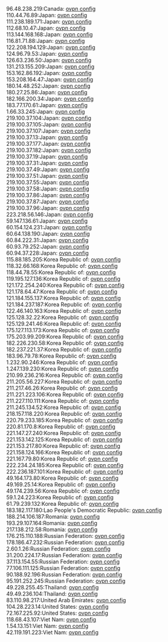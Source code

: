 96.48.238.219:Canada: [ovpn config](vpn/96_48_238_219.ovpn)  
110.44.76.89:Japan: [ovpn config](vpn/110_44_76_89.ovpn)  
111.238.189.171:Japan: [ovpn config](vpn/111_238_189_171.ovpn)  
112.68.10.47:Japan: [ovpn config](vpn/112_68_10_47.ovpn)  
113.144.168.168:Japan: [ovpn config](vpn/113_144_168_168.ovpn)  
116.81.71.88:Japan: [ovpn config](vpn/116_81_71_88.ovpn)  
122.208.194.129:Japan: [ovpn config](vpn/122_208_194_129.ovpn)  
124.96.79.53:Japan: [ovpn config](vpn/124_96_79_53.ovpn)  
126.63.236.50:Japan: [ovpn config](vpn/126_63_236_50.ovpn)  
131.213.155.209:Japan: [ovpn config](vpn/131_213_155_209.ovpn)  
153.162.86.192:Japan: [ovpn config](vpn/153_162_86_192.ovpn)  
153.208.164.47:Japan: [ovpn config](vpn/153_208_164_47.ovpn)  
180.14.48.252:Japan: [ovpn config](vpn/180_14_48_252.ovpn)  
180.27.25.86:Japan: [ovpn config](vpn/180_27_25_86.ovpn)  
182.166.200.34:Japan: [ovpn config](vpn/182_166_200_34.ovpn)  
183.77.170.61:Japan: [ovpn config](vpn/183_77_170_61.ovpn)  
1.66.33.245:Japan: [ovpn config](vpn/1_66_33_245.ovpn)  
219.100.37.104:Japan: [ovpn config](vpn/219_100_37_104.ovpn)  
219.100.37.105:Japan: [ovpn config](vpn/219_100_37_105.ovpn)  
219.100.37.107:Japan: [ovpn config](vpn/219_100_37_107.ovpn)  
219.100.37.13:Japan: [ovpn config](vpn/219_100_37_13.ovpn)  
219.100.37.177:Japan: [ovpn config](vpn/219_100_37_177.ovpn)  
219.100.37.182:Japan: [ovpn config](vpn/219_100_37_182.ovpn)  
219.100.37.19:Japan: [ovpn config](vpn/219_100_37_19.ovpn)  
219.100.37.31:Japan: [ovpn config](vpn/219_100_37_31.ovpn)  
219.100.37.49:Japan: [ovpn config](vpn/219_100_37_49.ovpn)  
219.100.37.51:Japan: [ovpn config](vpn/219_100_37_51.ovpn)  
219.100.37.55:Japan: [ovpn config](vpn/219_100_37_55.ovpn)  
219.100.37.58:Japan: [ovpn config](vpn/219_100_37_58.ovpn)  
219.100.37.86:Japan: [ovpn config](vpn/219_100_37_86.ovpn)  
219.100.37.87:Japan: [ovpn config](vpn/219_100_37_87.ovpn)  
219.100.37.96:Japan: [ovpn config](vpn/219_100_37_96.ovpn)  
223.218.56.146:Japan: [ovpn config](vpn/223_218_56_146.ovpn)  
59.147.136.61:Japan: [ovpn config](vpn/59_147_136_61.ovpn)  
60.154.124.231:Japan: [ovpn config](vpn/60_154_124_231.ovpn)  
60.64.138.190:Japan: [ovpn config](vpn/60_64_138_190.ovpn)  
60.84.222.31:Japan: [ovpn config](vpn/60_84_222_31.ovpn)  
60.93.79.252:Japan: [ovpn config](vpn/60_93_79_252.ovpn)  
60.94.37.228:Japan: [ovpn config](vpn/60_94_37_228.ovpn)  
115.88.185.205:Korea Republic of: [ovpn config](vpn/115_88_185_205.ovpn)  
118.32.66.168:Korea Republic of: [ovpn config](vpn/118_32_66_168.ovpn)  
118.44.78.55:Korea Republic of: [ovpn config](vpn/118_44_78_55.ovpn)  
119.195.127.136:Korea Republic of: [ovpn config](vpn/119_195_127_136.ovpn)  
121.172.254.240:Korea Republic of: [ovpn config](vpn/121_172_254_240.ovpn)  
121.178.64.47:Korea Republic of: [ovpn config](vpn/121_178_64_47.ovpn)  
121.184.155.137:Korea Republic of: [ovpn config](vpn/121_184_155_137.ovpn)  
121.184.237.187:Korea Republic of: [ovpn config](vpn/121_184_237_187.ovpn)  
122.46.140.163:Korea Republic of: [ovpn config](vpn/122_46_140_163.ovpn)  
125.128.32.22:Korea Republic of: [ovpn config](vpn/125_128_32_22.ovpn)  
125.129.241.46:Korea Republic of: [ovpn config](vpn/125_129_241_46.ovpn)  
175.127.113.173:Korea Republic of: [ovpn config](vpn/175_127_113_173.ovpn)  
175.203.99.209:Korea Republic of: [ovpn config](vpn/175_203_99_209.ovpn)  
182.226.230.58:Korea Republic of: [ovpn config](vpn/182_226_230_58.ovpn)  
182.237.221.37:Korea Republic of: [ovpn config](vpn/182_237_221_37.ovpn)  
183.96.79.78:Korea Republic of: [ovpn config](vpn/183_96_79_78.ovpn)  
1.232.90.246:Korea Republic of: [ovpn config](vpn/1_232_90_246.ovpn)  
1.247.139.230:Korea Republic of: [ovpn config](vpn/1_247_139_230.ovpn)  
210.99.236.216:Korea Republic of: [ovpn config](vpn/210_99_236_216.ovpn)  
211.205.56.227:Korea Republic of: [ovpn config](vpn/211_205_56_227.ovpn)  
211.217.46.26:Korea Republic of: [ovpn config](vpn/211_217_46_26.ovpn)  
211.221.223.106:Korea Republic of: [ovpn config](vpn/211_221_223_106.ovpn)  
211.227.110.111:Korea Republic of: [ovpn config](vpn/211_227_110_111.ovpn)  
211.245.134.52:Korea Republic of: [ovpn config](vpn/211_245_134_52.ovpn)  
218.157.118.220:Korea Republic of: [ovpn config](vpn/218_157_118_220.ovpn)  
220.79.233.185:Korea Republic of: [ovpn config](vpn/220_79_233_185.ovpn)  
220.81.170.8:Korea Republic of: [ovpn config](vpn/220_81_170_8.ovpn)  
221.147.27.240:Korea Republic of: [ovpn config](vpn/221_147_27_240.ovpn)  
221.153.142.125:Korea Republic of: [ovpn config](vpn/221_153_142_125.ovpn)  
221.153.217.80:Korea Republic of: [ovpn config](vpn/221_153_217_80.ovpn)  
221.158.124.166:Korea Republic of: [ovpn config](vpn/221_158_124_166.ovpn)  
221.167.79.80:Korea Republic of: [ovpn config](vpn/221_167_79_80.ovpn)  
222.234.24.185:Korea Republic of: [ovpn config](vpn/222_234_24_185.ovpn)  
222.236.187.101:Korea Republic of: [ovpn config](vpn/222_236_187_101.ovpn)  
49.164.173.80:Korea Republic of: [ovpn config](vpn/49_164_173_80.ovpn)  
49.169.25.14:Korea Republic of: [ovpn config](vpn/49_169_25_14.ovpn)  
49.174.239.56:Korea Republic of: [ovpn config](vpn/49_174_239_56.ovpn)  
59.1.24.223:Korea Republic of: [ovpn config](vpn/59_1_24_223.ovpn)  
61.79.239.132:Korea Republic of: [ovpn config](vpn/61_79_239_132.ovpn)  
183.182.117.180:Lao People's Democratic Republic: [ovpn config](vpn/183_182_117_180.ovpn)  
188.214.106.187:Romania: [ovpn config](vpn/188_214_106_187.ovpn)  
193.29.107.164:Romania: [ovpn config](vpn/193_29_107_164.ovpn)  
217.138.212.58:Romania: [ovpn config](vpn/217_138_212_58.ovpn)  
176.215.110.188:Russian Federation: [ovpn config](vpn/176_215_110_188.ovpn)  
178.186.47.232:Russian Federation: [ovpn config](vpn/178_186_47_232.ovpn)  
2.60.1.26:Russian Federation: [ovpn config](vpn/2_60_1_26.ovpn)  
31.200.224.17:Russian Federation: [ovpn config](vpn/31_200_224_17.ovpn)  
37.113.154.55:Russian Federation: [ovpn config](vpn/37_113_154_55.ovpn)  
77.106.111.125:Russian Federation: [ovpn config](vpn/77_106_111_125.ovpn)  
90.188.92.196:Russian Federation: [ovpn config](vpn/90_188_92_196.ovpn)  
95.191.252.245:Russian Federation: [ovpn config](vpn/95_191_252_245.ovpn)  
49.228.255.45:Thailand: [ovpn config](vpn/49_228_255_45.ovpn)  
49.49.236.104:Thailand: [ovpn config](vpn/49_49_236_104.ovpn)  
83.110.98.217:United Arab Emirates: [ovpn config](vpn/83_110_98_217.ovpn)  
104.28.223.14:United States: [ovpn config](vpn/104_28_223_14.ovpn)  
72.167.225.92:United States: [ovpn config](vpn/72_167_225_92.ovpn)  
118.68.43.107:Viet Nam: [ovpn config](vpn/118_68_43_107.ovpn)  
1.54.13.151:Viet Nam: [ovpn config](vpn/1_54_13_151.ovpn)  
42.119.191.223:Viet Nam: [ovpn config](vpn/42_119_191_223.ovpn)  
